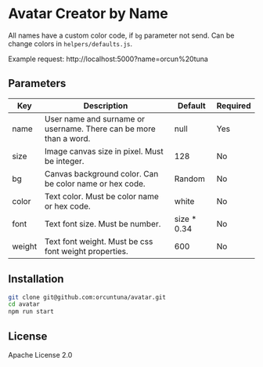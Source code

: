 # Avatar Creator by Name

All names have a custom color code, if `bg` parameter not send. Can be change colors in `helpers/defaults.js`.

Example request: http://localhost:5000?name=orcun%20tuna
 
## Parameters

| Key | Description | Default | Required |
| ------ | ------ | ------ | ------ |
| name | User name and surname or username. There can be more than a word. | null | Yes |
| size | Image canvas size in  pixel. Must be integer. | 128 | No |
| bg | Canvas background color. Can be color name or hex code. | Random | No |
| color | Text color. Must be color name or hex code. | white | No |
| font | Text font size. Must be number. | size * 0.34 | No |
| weight | Text font weight. Must be css font weight properties. | 600 | No |

## Installation

```sh
git clone git@github.com:orcuntuna/avatar.git
cd avatar
npm run start
```

## License

Apache License 2.0
